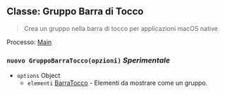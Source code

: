 ## Classe: Gruppo Barra di Tocco

> Crea un gruppo nella barra di tocco per applicazioni macOS native

Processo: [Main](../tutorial/application-architecture.md#main-and-renderer-processes)

### `nuovo GruppoBarraTocco(opzioni)` _Sperimentale_

* `options` Object
  * `elementi` [BarraTocco](touch-bar.md) - Elementi da mostrare come un gruppo.
